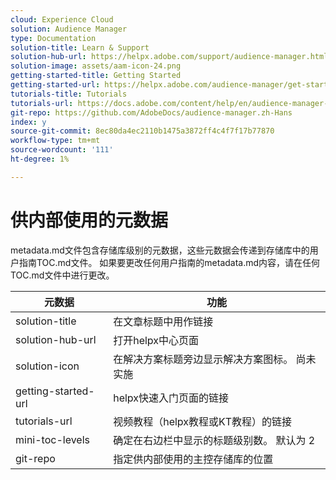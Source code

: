 ```yaml
---
cloud: Experience Cloud
solution: Audience Manager
type: Documentation
solution-title: Learn & Support
solution-hub-url: https://helpx.adobe.com/support/audience-manager.html
solution-image: assets/aam-icon-24.png
getting-started-title: Getting Started
getting-started-url: https://helpx.adobe.com/audience-manager/get-started.html
tutorials-title: Tutorials
tutorials-url: https://docs.adobe.com/content/help/en/audience-manager-learn/tutorials/overview.html
git-repo: https://github.com/AdobeDocs/audience-manager.zh-Hans
index: y
source-git-commit: 8ec80da4ec2110b1475a3872ff4c4f7f17b77870
workflow-type: tm+mt
source-wordcount: '111'
ht-degree: 1%

---
```



# 供内部使用的元数据

metadata.md文件包含存储库级别的元数据，这些元数据会传递到存储库中的用户指南TOC.md文件。 如果要更改任何用户指南的metadata.md内容，请在任何TOC.md文件中进行更改。

| 元数据 | 功能 |
|--- |--- |
| solution-title | 在文章标题中用作链接 |
| solution-hub-url | 打开helpx中心页面 |
| solution-icon | 在解决方案标题旁边显示解决方案图标。 尚未实施 |
| getting-started-url | helpx快速入门页面的链接 |
| tutorials-url | 视频教程（helpx教程或KT教程）的链接 |
| mini-toc-levels | 确定在右边栏中显示的标题级别数。 默认为 2 |
| git-repo | 指定供内部使用的主控存储库的位置 |
